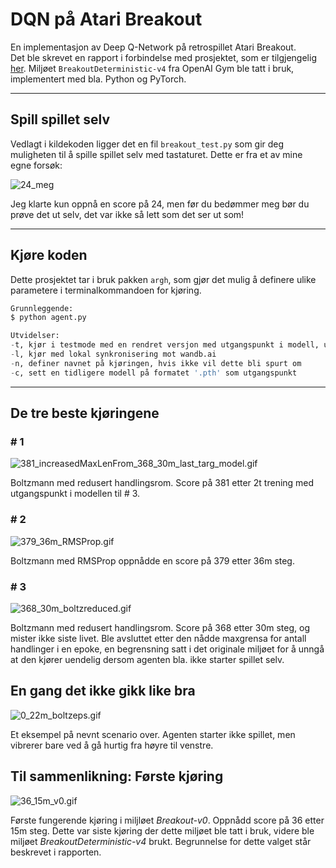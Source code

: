# DQN på Atari Breakout

En implementasjon av Deep Q-Network på retrospillet Atari Breakout.  
Det ble skrevet en rapport i forbindelse med prosjektet, som er tilgjengelig [her](http://www.google.no).
Miljøet `BreakoutDeterministic-v4` fra OpenAI Gym ble tatt i bruk, implementert med bla. Python og PyTorch.

----
## Spill spillet selv

Vedlagt i kildekoden ligger det en fil `breakout_test.py` som gir deg muligheten til å spille spillet selv med tastaturet.
Dette er fra et av mine egne forsøk:

![24_meg](https://github.com/Martinnilsen99/Atari_Breakout_openAIGym/blob/master/ReadMe/Gifs/24_meg.gif)

Jeg klarte kun oppnå en score på 24, men før du bedømmer meg bør du prøve det ut selv, det var ikke så lett som det ser ut som!

---
## Kjøre koden

Dette prosjektet tar i bruk pakken `argh`, som gjør det mulig å definere ulike parametere i terminalkommandoen for kjøring.
```Python
Grunnleggende:
$ python agent.py

Utvidelser:
-t, kjør i testmode med en rendret versjon med utgangspunkt i modell, uten trening
-l, kjør med lokal synkronisering mot wandb.ai
-n, definer navnet på kjøringen, hvis ikke vil dette bli spurt om
-c, sett en tidligere modell på formatet '.pth' som utgangspunkt 
```

---
## De tre beste kjøringene

### \# 1

![381_increasedMaxLenFrom_368_30m_last_targ_model.gif](https://github.com/Martinnilsen99/Atari_Breakout_openAIGym/blob/master/ReadMe/Gifs/381_increasedMaxLenFrom_368_30m_last_targ_model.gif "Boltzmann med justert handlingsrom og økt makslengde på handlinger i epoke. Score på 381.")

Boltzmann med redusert handlingsrom. Score på 381 etter 2t trening med utgangspunkt i modellen til \# 3.

### \# 2

![379_36m_RMSProp.gif](https://github.com/Martinnilsen99/Atari_Breakout_openAIGym/blob/master/ReadMe/Gifs/379_36m_RMSProp.gif "Boltzmann med RMSProp. 379 etter 36m steg.")

Boltzmann med RMSProp oppnådde en score på 379 etter 36m steg.

### \# 3

![368_30m_boltzreduced.gif](https://github.com/Martinnilsen99/Atari_Breakout_openAIGym/blob/master/ReadMe/Gifs/368_30m_boltzreduced.gif "Boltzmann med justert handlingsrom. 368 etter 30m steg.")

Boltzmann med redusert handlingsrom. Score på 368 etter 30m steg, og mister ikke siste livet. Ble avsluttet etter den nådde maxgrensa for antall handlinger i en epoke, en begrensning satt i det originale miljøet for å unngå at den kjører uendelig dersom agenten bla. ikke starter spillet selv.

## En gang det ikke gikk like bra

![0_22m_boltzeps.gif](https://github.com/Martinnilsen99/Atari_Breakout_openAIGym/blob/master/ReadMe/Gifs/0_22m_boltzeps.gif "Boltzmann med synkende epsilon. Uendelig løkke ettersom den ikke starter spillet.")

Et eksempel på nevnt scenario over. Agenten starter ikke spillet, men vibrerer bare ved å gå hurtig fra høyre til venstre.

## Til sammenlikning: Første kjøring

![36_15m_v0.gif](https://github.com/Martinnilsen99/Atari_Breakout_openAIGym/blob/master/ReadMe/Gifs/36_15m_v0.gif "Første fungerende kjøring i Breakout-v0. Score på 36 etter 15m steg.")

Første fungerende kjøring i miljløet *Breakout-v0*. Oppnådd score på 36 etter 15m steg. Dette var siste kjøring der dette miljøet ble tatt i bruk, videre ble miljøet *BreakoutDeterministic-v4* brukt. Begrunnelse for dette valget står beskrevet i rapporten.

